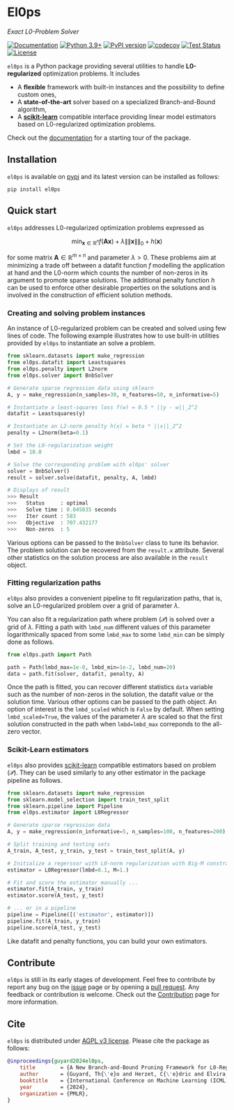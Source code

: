 El0ps
=====
*Exact L0-Problem Solver*

[![Documentation](https://img.shields.io/badge/documentation-latest-blue)](https://theoguyard.github.io/El0ps/html/index.html)
[![Python 3.9+](https://img.shields.io/badge/python-3.9%2B-blue)](https://www.python.org/downloads/release/python-390/)
[![PyPI version](https://badge.fury.io/py/el0ps.svg)](https://pypi.org/project/el0ps/)
[![codecov](https://codecov.io/github/TheoGuyard/El0ps/graph/badge.svg?token=H2IA4O67X6)](https://codecov.io/github/TheoGuyard/El0ps)
[![Test Status](https://github.com/TheoGuyard/el0ps/actions/workflows/test.yml/badge.svg)](https://github.com/TheoGuyard/el0ps/actions/workflows/test.yml)
[![License](https://img.shields.io/badge/License-AGPL--v3-red.svg)](https://github.com/TheoGuyard/El0ps/blob/main/LICENSE)

``el0ps`` is a Python package providing several utilities to handle **L0-regularized** optimization problems. It includes
- A **flexible** framework with built-in instances and the possibility to define custom ones,
- A **state-of-the-art** solver based on a specialized Branch-and-Bound algorithm,
- A **[scikit-learn](https://scikit-learn.org>)** compatible interface providing linear model estimators based on L0-regularized optimization problems.

Check out the [documentation](https://theoguyard.github.io/El0ps/html/index.html) for a starting tour of the package.

## Installation

`el0ps` is available on [pypi](https://pypi.org/project/el0ps) and its latest version can be installed as follows:


```shell
pip install el0ps
```

## Quick start

``el0ps`` addresses L0-regularized optimization problems expressed as

$$\textstyle\min_{\mathbf{x} \in \mathbb{R}^{n}} f(\mathbf{Ax}) + \lambda\|\|\mathbf{x}\|\|_0 + h(\mathbf{x})$$

for some matrix $\mathbf{A} \in \mathbb{R}^{m \times n}$ and parameter $\lambda>0$.
These problems aim at minimizing a trade off between a datafit function $f$ modelling the application at hand and the L0-norm which counts the number of non-zeros in its argument to promote sparse solutions.
The additional penalty function $h$ can be used to enforce other desirable properties on the solutions and is involved in the construction of efficient solution methods.


### Creating and solving problem instances

An instance of L0-regularized problem can be created and solved using few lines of code.
The following example illustrates how to use built-in utilities provided by `el0ps` to instantiate an solve a problem.

```python
from sklearn.datasets import make_regression
from el0ps.datafit import Leastsquares
from el0ps.penalty import L2norm
from el0ps.solver import BnbSolver

# Generate sparse regression data using sklearn
A, y = make_regression(n_samples=30, n_features=50, n_informative=5)

# Instantiate a least-squares loss f(w) = 0.5 * ||y - w||_2^2
datafit = Leastsquares(y)

# Instantiate an L2-norm penalty h(x) = beta * ||x||_2^2
penalty = L2norm(beta=0.1)

# Set the L0-regularization weight
lmbd = 10.0

# Solve the corresponding problem with el0ps' solver
solver = BnbSolver()
result = solver.solve(datafit, penalty, A, lmbd)

# Displays of result
>>> Result
>>>   Status     : optimal
>>>   Solve time : 0.045835 seconds
>>>   Iter count : 583
>>>   Objective  : 707.432177
>>>   Non-zeros  : 5
```

Various options can be passed to the `BnbSolver` class to tune its behavior. The problem solution can be recovered from the `result.x` attribute. Several other statistics on the solution process are also available in the `result` object.

### Fitting regularization paths

`el0ps` also provides a convenient pipeline to fit regularization paths, that is, solve an L0-regularized problem over a grid of parameter $\lambda$.

You can also fit a regularization path where problem $(\mathcal{P})$ is solved over a grid of $\lambda$.
Fitting a path with `lmbd_num` different values of this parameter logarithmically spaced from some `lmbd_max` to some `lmbd_min` can be simply done as follows.


```python
from el0ps.path import Path

path = Path(lmbd_max=1e-0, lmbd_min=1e-2, lmbd_num=20)
data = path.fit(solver, datafit, penalty, A)
```

Once the path is fitted, you can recover different statistics `data` variable such as the number of non-zeros in the solution, the datafit value or the solution time.
Various other options can be passed to the path object.
An option of interest is the `lmbd_scaled` which is `False` by default.
When setting `lmbd_scaled=True`, the values of the parameter $\lambda$ are scaled so that the first solution constructed in the path when `lmbd=lmbd_max` correponds to the all-zero vector. 


### Scikit-Learn estimators

`el0ps` also provides [scikit-learn](https://scikit-learn.org>) compatible estimators based on problem $(\mathcal{P})$.
They can be used similarly to any other estimator in the package pipeline as follows.

```python
from sklearn.datasets import make_regression
from sklearn.model_selection import train_test_split
from sklearn.pipeline import Pipeline
from el0ps.estimator import L0Regressor

# Generate sparse regression data
A, y = make_regression(n_informative=5, n_samples=100, n_features=200)

# Split training and testing sets
A_train, A_test, y_train, y_test = train_test_split(A, y)

# Initialize a regerssor with L0-norm regularization with Big-M constraint
estimator = L0Regressor(lmbd=0.1, M=1.)

# Fit and score the estimator manually ...
estimator.fit(A_train, y_train)
estimator.score(A_test, y_test)

# ... or in a pipeline
pipeline = Pipeline([('estimator', estimator)])
pipeline.fit(A_train, y_train)
pipeline.score(A_test, y_test)
```

Like datafit and penalty functions, you can build your own estimators.

## Contribute

`el0ps` is still in its early stages of development.
Feel free to contribute by report any bug on the [issue](https://github.com/TheoGuyard/El0ps/issues) page or by opening a [pull request](https://github.com/TheoGuyard/El0ps/pulls).
Any feedback or contribution is welcome.
Check out the [Contribution](https://theoguyard.github.io/El0ps/html/contribute.html) page for more information.

## Cite

`el0ps` is distributed under
[AGPL v3 license](https://github.com/TheoGuyard/El0ps/blob/main/LICENSE).
Please cite the package as follows:

```bibtex
@inproceedings{guyard2024el0ps,
    title        = {A New Branch-and-Bound Pruning Framework for L0-Regularized Problems},
    author       = {Guyard, Th{\'e}o and Herzet, C{\'e}dric and Elvira, Cl{\'e}ment and Ayse-Nur Arslan},
    booktitle    = {International Conference on Machine Learning (ICML)},
    year         = {2024},
    organization = {PMLR},
}
```
